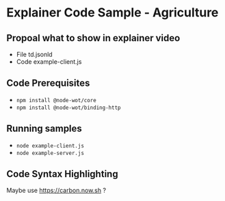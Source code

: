 # Explainer Code Sample - Agriculture

## Propoal what to show in explainer video
* File td.jsonld
* Code example-client.js 


## Code Prerequisites
* `npm install @node-wot/core`
* `npm install @node-wot/binding-http`

## Running samples
* `node example-client.js`
* `node example-server.js`

## Code Syntax Highlighting

Maybe use https://carbon.now.sh ?
